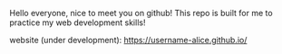 Hello everyone, nice to meet you on github! This repo is built for me to practice my web development skills!

website (under development): https://username-alice.github.io/
